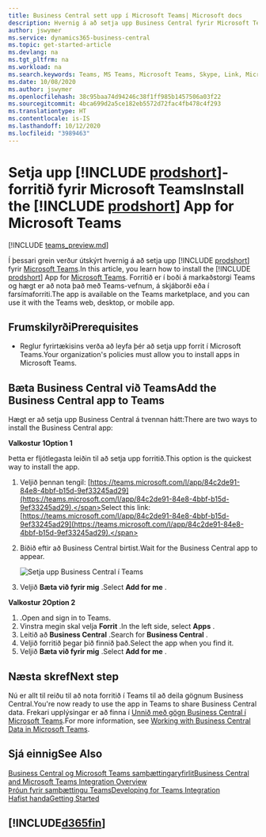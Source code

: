 ```yaml
---
title: Business Central sett upp í Microsoft Teams| Microsoft docs
description: Hvernig á að setja upp Business Central fyrir Microsoft Teams.
author: jswymer
ms.service: dynamics365-business-central
ms.topic: get-started-article
ms.devlang: na
ms.tgt_pltfrm: na
ms.workload: na
ms.search.keywords: Teams, MS Teams, Microsoft Teams, Skype, Link, Microsoft 365, collaborate, collaboration, teamwork
ms.date: 10/08/2020
ms.author: jswymer
ms.openlocfilehash: 38c95baa74d94246c38f1ff985b1457506a03f22
ms.sourcegitcommit: 4bca699d2a5ce182eb5572d72fac4fb478c4f293
ms.translationtype: HT
ms.contentlocale: is-IS
ms.lasthandoff: 10/12/2020
ms.locfileid: "3989463"
---
```

# <a name="install-the-prodshort-app-for-microsoft-teams"></a><span data-ttu-id="f5276-103">Setja upp [!INCLUDE [prodshort](includes/prodshort.md)]-forritið fyrir Microsoft Teams</span><span class="sxs-lookup"><span data-stu-id="f5276-103">Install the [!INCLUDE [prodshort](includes/prodshort.md)] App for Microsoft Teams</span></span>

[!INCLUDE [teams_preview.md](includes/teams_preview.md)]

<span data-ttu-id="f5276-104">Í þessari grein verður útskýrt hvernig á að setja upp [!INCLUDE [prodshort](includes/prodshort.md)] fyrir [Microsoft Teams](https://www.microsoft.com/en-us/microsoft-365/microsoft-teams).</span><span class="sxs-lookup"><span data-stu-id="f5276-104">In this article, you learn how to install the [!INCLUDE [prodshort](includes/prodshort.md)] App for [Microsoft Teams](https://www.microsoft.com/en-us/microsoft-365/microsoft-teams).</span></span> <span data-ttu-id="f5276-105">Forritið er í boði á markaðstorgi Teams og hægt er að nota það með Teams-vefnum, á skjáborði eða í farsímaforriti.</span><span class="sxs-lookup"><span data-stu-id="f5276-105">The app is available on the Teams marketplace, and you can use it with the Teams web, desktop, or mobile app.</span></span>

## <a name="prerequisites"></a><span data-ttu-id="f5276-106">Frumskilyrði</span><span class="sxs-lookup"><span data-stu-id="f5276-106">Prerequisites</span></span>

- <span data-ttu-id="f5276-107">Reglur fyrirtækisins verða að leyfa þér að setja upp forrit í Microsoft Teams.</span><span class="sxs-lookup"><span data-stu-id="f5276-107">Your organization's policies must allow you to install apps in Microsoft Teams.</span></span>

## <a name="add-the-business-central-app-to-teams"></a><span data-ttu-id="f5276-108">Bæta Business Central við Teams</span><span class="sxs-lookup"><span data-stu-id="f5276-108">Add the Business Central app to Teams</span></span>

<span data-ttu-id="f5276-109">Hægt er að setja upp Business Central á tvennan hátt:</span><span class="sxs-lookup"><span data-stu-id="f5276-109">There are two ways to install the Business Central app:</span></span>

<span data-ttu-id="f5276-110">**Valkostur 1**</span><span class="sxs-lookup"><span data-stu-id="f5276-110">**Option 1**</span></span>

<span data-ttu-id="f5276-111">Þetta er fljótlegasta leiðin til að setja upp forritið.</span><span class="sxs-lookup"><span data-stu-id="f5276-111">This option is the quickest way to install the app.</span></span>

1. <span data-ttu-id="f5276-112">Veljið þennan tengil: [https://teams.microsoft.com/l/app/84c2de91-84e8-4bbf-b15d-9ef33245ad29](https://teams.microsoft.com/l/app/84c2de91-84e8-4bbf-b15d-9ef33245ad29).</span><span class="sxs-lookup"><span data-stu-id="f5276-112">Select this link: [https://teams.microsoft.com/l/app/84c2de91-84e8-4bbf-b15d-9ef33245ad29](https://teams.microsoft.com/l/app/84c2de91-84e8-4bbf-b15d-9ef33245ad29).</span></span>

2. <span data-ttu-id="f5276-113">Bíðið eftir að Business Central birtist.</span><span class="sxs-lookup"><span data-stu-id="f5276-113">Wait for the Business Central app to appear.</span></span>

    ![Setja upp Business Central í Teams](media/teams-install-app.png)

3. <span data-ttu-id="f5276-115">Veljið **Bæta við fyrir mig** .</span><span class="sxs-lookup"><span data-stu-id="f5276-115">Select **Add for me** .</span></span>

<span data-ttu-id="f5276-116">**Valkostur 2**</span><span class="sxs-lookup"><span data-stu-id="f5276-116">**Option 2**</span></span>

1. <span data-ttu-id="f5276-117">.</span><span class="sxs-lookup"><span data-stu-id="f5276-117">Open and sign in to Teams.</span></span>
2. <span data-ttu-id="f5276-118">Vinstra megin skal velja **Forrit** .</span><span class="sxs-lookup"><span data-stu-id="f5276-118">In the left side, select **Apps** .</span></span>
3. <span data-ttu-id="f5276-119">Leitið að **Business Central** .</span><span class="sxs-lookup"><span data-stu-id="f5276-119">Search for **Business Central** .</span></span>
4. <span data-ttu-id="f5276-120">Veljið forritið þegar þið finnið það.</span><span class="sxs-lookup"><span data-stu-id="f5276-120">Select the app when you find it.</span></span>
5. <span data-ttu-id="f5276-121">Veljið **Bæta við fyrir mig** .</span><span class="sxs-lookup"><span data-stu-id="f5276-121">Select **Add for me** .</span></span>

## <a name="next-step"></a><span data-ttu-id="f5276-122">Næsta skref</span><span class="sxs-lookup"><span data-stu-id="f5276-122">Next step</span></span>

<span data-ttu-id="f5276-123">Nú er allt til reiðu til að nota forritið í Teams til að deila gögnum Business Central.</span><span class="sxs-lookup"><span data-stu-id="f5276-123">You're now ready to use the app in Teams to share Business Central data.</span></span> <span data-ttu-id="f5276-124">Frekari upplýsingar er að finna í [Unnið með gögn Business Central í Microsoft Teams](across-working-with-teams.md).</span><span class="sxs-lookup"><span data-stu-id="f5276-124">For more information, see [Working with Business Central Data in Microsoft Teams](across-working-with-teams.md).</span></span>

## <a name="see-also"></a><span data-ttu-id="f5276-125">Sjá einnig</span><span class="sxs-lookup"><span data-stu-id="f5276-125">See Also</span></span>

[<span data-ttu-id="f5276-126">Business Central og Microsoft Teams samþættingaryfirlit</span><span class="sxs-lookup"><span data-stu-id="f5276-126">Business Central and Microsoft Teams Integration Overview</span></span>](across-teams-overview.md)  
[<span data-ttu-id="f5276-127">Þróun fyrir samþættingu Teams</span><span class="sxs-lookup"><span data-stu-id="f5276-127">Developing for Teams Integration</span></span>](/dynamics365/business-central/dev-itpro/developer/devenv-develop-for-teams)  
[<span data-ttu-id="f5276-128">Hafist handa</span><span class="sxs-lookup"><span data-stu-id="f5276-128">Getting Started</span></span>](product-get-started.md)  

## [!INCLUDE[d365fin](includes/free_trial_md.md)]  

